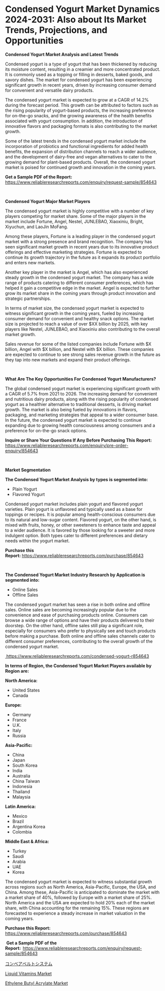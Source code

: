 <p><h1>Condensed Yogurt Market Dynamics 2024-2031: Also about Its Market Trends, Projections, and Opportunities</h1></p><p><strong>Condensed Yogurt Market Analysis and Latest Trends</strong></p>
<p><p>Condensed yogurt is a type of yogurt that has been thickened by reducing its moisture content, resulting in a creamier and more concentrated product. It is commonly used as a topping or filling in desserts, baked goods, and savory dishes. The market for condensed yogurt has been experiencing significant growth in recent years, driven by increasing consumer demand for convenient and versatile dairy products.</p><p>The condensed yogurt market is expected to grow at a CAGR of 14.2% during the forecast period. This growth can be attributed to factors such as the rising popularity of yogurt-based products, the increasing preference for on-the-go snacks, and the growing awareness of the health benefits associated with yogurt consumption. In addition, the introduction of innovative flavors and packaging formats is also contributing to the market growth.</p><p>Some of the latest trends in the condensed yogurt market include the incorporation of probiotics and functional ingredients for added health benefits, the expansion of distribution channels to reach a wider audience, and the development of dairy-free and vegan alternatives to cater to the growing demand for plant-based products. Overall, the condensed yogurt market is poised for continued growth and innovation in the coming years.</p></p>
<p><strong>Get a Sample PDF of the Report:&nbsp;</strong> <a href="https://www.reliableresearchreports.com/enquiry/request-sample/854643">https://www.reliableresearchreports.com/enquiry/request-sample/854643</a></p>
<p>&nbsp;</p>
<p><strong>Condensed Yogurt Major Market Players</strong></p>
<p><p>The condensed yogurt market is highly competitive with a number of key players competing for market share. Some of the major players in the market include Fortune, Angel, Nestel, JUNLEBAO, Xiaoxiniu, Bright, Xiyuchun, and LaoJin MoFang. </p><p>Among these players, Fortune is a leading player in the condensed yogurt market with a strong presence and brand recognition. The company has seen significant market growth in recent years due to its innovative product offerings and effective marketing strategies. Fortune is expected to continue its growth trajectory in the future as it expands its product portfolio and enters new markets.</p><p>Another key player in the market is Angel, which has also experienced steady growth in the condensed yogurt market. The company has a wide range of products catering to different consumer preferences, which has helped it gain a competitive edge in the market. Angel is expected to further grow its market share in the coming years through product innovation and strategic partnerships.</p><p>In terms of market size, the condensed yogurt market is expected to witness significant growth in the coming years, fueled by increasing consumer demand for convenient and healthy snack options. The market size is projected to reach a value of over $XX billion by 2025, with key players like Nestel, JUNLEBAO, and Xiaoxiniu also contributing to the overall market growth.</p><p>Sales revenue for some of the listed companies include Fortune with $X billion, Angel with $X billion, and Nestel with $X billion. These companies are expected to continue to see strong sales revenue growth in the future as they tap into new markets and expand their product offerings.</p></p>
<p>&nbsp;</p>
<p><strong>What Are The Key Opportunities For Condensed Yogurt Manufacturers?</strong></p>
<p><p>The global condensed yogurt market is experiencing significant growth with a CAGR of 5.7% from 2021 to 2026. The increasing demand for convenient and nutritious dairy products, along with the rising popularity of condensed yogurt as a healthier alternative to traditional desserts, is driving market growth. The market is also being fueled by innovations in flavors, packaging, and marketing strategies that appeal to a wider consumer base. In the future, the condensed yogurt market is expected to continue expanding due to growing health consciousness among consumers and a preference for on-the-go snack options.</p></p>
<p><strong>Inquire or Share Your Questions If Any Before Purchasing This Report:</strong> <a href="https://www.reliableresearchreports.com/enquiry/pre-order-enquiry/854643">https://www.reliableresearchreports.com/enquiry/pre-order-enquiry/854643</a></p>
<p>&nbsp;</p>
<p><strong>Market Segmentation</strong></p>
<p><strong>The Condensed Yogurt Market Analysis by types is segmented into:</strong></p>
<p><ul><li>Plain Yogurt</li><li>Flavored Yogurt</li></ul></p>
<p><p>Condensed yogurt market includes plain yogurt and flavored yogurt varieties. Plain yogurt is unflavored and typically used as a base for toppings or recipes. It is popular among health-conscious consumers due to its natural and low-sugar content. Flavored yogurt, on the other hand, is mixed with fruits, honey, or other sweeteners to enhance taste and appeal to a wider audience. It is favored by those looking for a sweeter and more indulgent option. Both types cater to different preferences and dietary needs within the yogurt market.</p></p>
<p><strong>Purchase this Report:&nbsp;</strong><a href="https://www.reliableresearchreports.com/purchase/854643">https://www.reliableresearchreports.com/purchase/854643</a></p>
<p>&nbsp;</p>
<p><strong>The Condensed Yogurt Market Industry Research by Application is segmented into:</strong></p>
<p><ul><li>Online Sales</li><li>Offline Sales</li></ul></p>
<p><p>The condensed yogurt market has seen a rise in both online and offline sales. Online sales are becoming increasingly popular due to the convenience and ease of purchasing products online. Consumers can browse a wide range of options and have their products delivered to their doorstep. On the other hand, offline sales still play a significant role, especially for consumers who prefer to physically see and touch products before making a purchase. Both online and offline sales channels cater to different consumer preferences, contributing to the overall growth of the condensed yogurt market.</p></p>
<p><a href="https://www.reliableresearchreports.com/condensed-yogurt-r854643">&nbsp;https://www.reliableresearchreports.com/condensed-yogurt-r854643</a></p>
<p><strong>In terms of Region, the Condensed Yogurt Market Players available by Region are:</strong></p>
<p>
    <p> <strong> North America: </strong>
        <ul>
            <li>United States</li>
            <li>Canada</li>
        </ul>
        </p> 
    <p> <strong> Europe: </strong>
        <ul>
            <li>Germany</li>
            <li>France</li>
            <li>U.K.</li>
            <li>Italy</li>
            <li>Russia</li>
        </ul>
        </p> 
    <p> <strong> Asia-Pacific: </strong>
        <ul>
            <li>China</li>
            <li>Japan</li>
            <li>South Korea</li>
            <li>India</li>
            <li>Australia</li>
            <li>China Taiwan</li>
            <li>Indonesia</li>
            <li>Thailand</li>
            <li>Malaysia</li>
        </ul>
        </p> 
    <p> <strong> Latin America: </strong>
        <ul>
            <li>Mexico</li>
            <li>Brazil</li>
            <li>Argentina Korea</li>
            <li>Colombia</li>
        </ul>
        </p> 
    <p> <strong> Middle East & Africa: </strong>
        <ul>
            <li>Turkey</li>
            <li>Saudi</li>
            <li>Arabia</li>
            <li>UAE</li>
            <li>Korea</li>
        </ul>
    </p>
    </p>
<p><p>The condensed yogurt market is expected to witness substantial growth across regions such as North America, Asia-Pacific, Europe, the USA, and China. Among these, Asia-Pacific is anticipated to dominate the market with a market share of 40%, followed by Europe with a market share of 25%. North America and the USA are expected to hold 20% each of the market share, with China accounting for the remaining 15%. These regions are forecasted to experience a steady increase in market valuation in the coming years.</p></p>
<p><strong>Purchase this Report: </strong><a href="https://www.reliableresearchreports.com/purchase/854643">https://www.reliableresearchreports.com/purchase/854643</a></p>
<p>&nbsp;<strong>Get a Sample PDF of the Report:&nbsp;&nbsp;</strong><a href="https://www.reliableresearchreports.com/enquiry/request-sample/854643">https://www.reliableresearchreports.com/enquiry/request-sample/854643</a></p>
<p><strong></strong></p>
<p><p><a href="https://github.com/wkuactfdzwizk06/Market-Research-Report-List-1/blob/main/846179318740.md">コンベアベルトシステム</a></p><p><a href="https://www.linkedin.com/pulse/liquid-vitamins-market-size-reflecting-forecast-till-2031-type-3fdaf?trackingId=wvOn5%2FablG48X1MMgDploQ%3D%3D">Liquid Vitamins Market</a></p><p><a href="https://www.linkedin.com/pulse/ethylene-butyl-acrylate-market-research-report-key-successful-lvvdf?trackingId=Ls8CkGpZELF7st79Tju2og%3D%3D">Ethylene Butyl Acrylate Market</a></p></p>